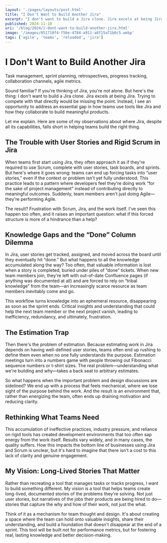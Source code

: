 ```yaml
---
layout: './pages/layouts/post.html'
title: "I Don't Want to Build Another Jira"
excerpt: "I don't want to build a Jira clone. Jira excels at being Jira. Trying to compete with that directly would be missing the point. Instead, I see an opportunity to address an essential gap in how teams use tools like Jira and how they collaborate to build meaningful products."
published: 2024-11-10
uri: '/blog/2024/i-dont-want-to-build-another-jira.html'
image: '/images/851718f4-f56e-4784-a911-a8f15a71b0c5.webp'
tags: ['agile', 'teams', 'reloaded', 'jira']
---
```

# I Don't Want to Build Another Jira

Task management, sprint planning, retrospectives, progress tracking, collaboration channels, agile metrics.

Sound familiar? If you're thinking of Jira, you're not alone. But here's the thing: I don't want to build a Jira clone. Jira excels at being Jira. Trying to compete with that directly would be missing the point. Instead, I see an opportunity to address an essential gap in how teams use tools like Jira and how they collaborate to build meaningful products.

Let me explain. Here are some of my observations about where Jira, despite all its capabilities, falls short in helping teams build the right thing.

## The Trouble with User Stories and Rigid Scrum in Jira

When teams first start using Jira, they often approach it as if they're required to use Scrum, complete with user stories, task boards, and sprints. But here's where it goes wrong: teams can end up forcing tasks into “user stories,” even if the context or problem isn't yet fully understood. This practice leads to a pattern where developers feel they're doing work “for the sake of project management” instead of contributing directly to meaningful outcomes. Suddenly, team members aren't just doing Agile—they're performing Agile.

The result? Frustration with Scrum, Jira, and the work itself. I've seen this happen too often, and it raises an important question: what if this forced structure is more of a hindrance than a help?

## Knowledge Gaps and the “Done” Column Dilemma

In Jira, user stories get tracked, assigned, and moved across the board until they eventually hit “done.” But what happens to all the knowledge accumulated along the way? Too often, that valuable information is lost when a story is completed, buried under piles of “done” tickets. When new team members join, they're left with out-of-date Confluence pages (if anything was documented at all) and are forced to rely on “tribal knowledge” from the team—an increasingly scarce resource as team members inevitably come and go.

This workflow turns knowledge into an ephemeral resource, disappearing as soon as the sprint ends. Critical insights and understanding that could help the next team member or the next project vanish, leading to inefficiency, redundancy, and ultimately, frustration.

## The Estimation Trap

Then there's the problem of estimation. Because estimating work in Jira depends on having well-defined user stories, teams often end up rushing to define them even when no one fully understands the purpose. Estimation meetings turn into a numbers game with people throwing out Fibonacci sequence numbers or t-shirt sizes. The real problem—understanding what we're building and why—takes a back seat to arbitrary estimates.

So what happens when the important problem and design discussions are sidelined? We end up with a process that feels mechanical, where we lose sight of the purpose behind the work. And the result is an environment that, rather than energizing the team, often ends up draining motivation and reducing clarity.

## Rethinking What Teams Need

This accumulation of ineffective practices, industry pressure, and reliance on rigid tools has created development environments that too often sap energy from the work itself. Results vary widely, and in many cases, the quality suffers. How this impacts the bottom line of businesses using Jira and Scrum is unclear, but it's hard to imagine that there isn't a cost to this lack of clarity and genuine engagement.

## My Vision: Long-Lived Stories That Matter

Rather than recreating a tool that manages tasks or tracks progress, I want to build something different. My vision is a tool that helps teams create long-lived, documented stories of the problems they're solving. Not just user stories, but narratives of the jobs their products are being hired to do—stories that capture the why and how of their work, not just the what. 

Think of it as a mechanism for team thought and design. It's about creating a space where the team can hold onto valuable insights, share their understanding, and build a foundation that doesn't disappear at the end of a sprint. This tool will be built not for performance metrics, but for fostering real, lasting knowledge and better decision-making.
